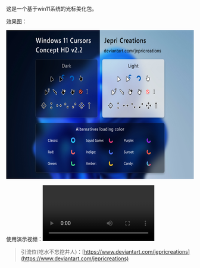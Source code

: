 <!-- Date: 2025-05-05-->

这是一个基于win11系统的光标美化包。

效果图：

<img src="./Preview.jpg" height="400" />

使用演示视频：![演示视频](https://github.com/Aurorp1g/win11_Cursor/How_to_install.mp4)

> 引流位(吃水不忘挖井人)：[https://www.deviantart.com/jepricreations](https://www.deviantart.com/jepricreations)
